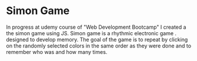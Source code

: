 # Simon Game

In progress at udemy course of "Web Development Bootcamp" I created a the simon game using JS.
Simon game is a rhythmic electronic game . designed to develop memory. 
The goal of the game is to repeat by clicking on the randomly selected colors in the same order as they were done and to remember who was and how many times.

